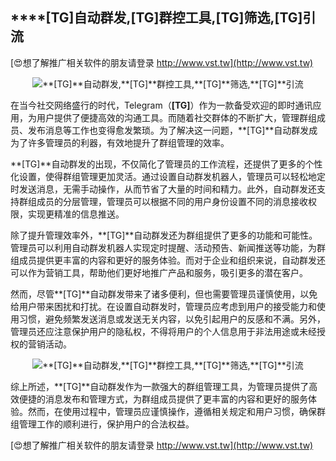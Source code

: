 ## ****[TG]**自动群发,**[TG]**群控工具,**[TG]**筛选,**[TG]**引流**

[😍想了解推广相关软件的朋友请登录 http://www.vst.tw](http://www.vst.tw)

 <center><img src="https://vst.tw/MP4/tuiguang/png/1.png" alt="**[TG]**自动群发,**[TG]**群控工具,**[TG]**筛选,**[TG]**引流"></center>

在当今社交网络盛行的时代，Telegram（**[TG]**）作为一款备受欢迎的即时通讯应用，为用户提供了便捷高效的沟通工具。而随着社交群体的不断扩大，管理群组成员、发布消息等工作也变得愈发繁琐。为了解决这一问题，**[TG]**自动群发成为了许多管理员的利器，有效地提升了群组管理的效率。

**[TG]**自动群发的出现，不仅简化了管理员的工作流程，还提供了更多的个性化设置，使得群组管理更加灵活。通过设置自动群发机器人，管理员可以轻松地定时发送消息，无需手动操作，从而节省了大量的时间和精力。此外，自动群发还支持群组成员的分层管理，管理员可以根据不同的用户身份设置不同的消息接收权限，实现更精准的信息推送。

除了提升管理效率外，**[TG]**自动群发还为群组提供了更多的功能和可能性。管理员可以利用自动群发机器人实现定时提醒、活动预告、新闻推送等功能，为群组成员提供更丰富的内容和更好的服务体验。而对于企业和组织来说，自动群发还可以作为营销工具，帮助他们更好地推广产品和服务，吸引更多的潜在客户。

然而，尽管**[TG]**自动群发带来了诸多便利，但也需要管理员谨慎使用，以免给用户带来困扰和打扰。在设置自动群发时，管理员应考虑到用户的接受能力和使用习惯，避免频繁发送消息或发送无关内容，以免引起用户的反感和不满。另外，管理员还应注意保护用户的隐私权，不得将用户的个人信息用于非法用途或未经授权的营销活动。

 <center><img src="https://vst.tw/MP4/tuiguang/png/3.png" alt="**[TG]**自动群发,**[TG]**群控工具,**[TG]**筛选,**[TG]**引流"></center>

综上所述，**[TG]**自动群发作为一款强大的群组管理工具，为管理员提供了高效便捷的消息发布和管理方式，为群组成员提供了更丰富的内容和更好的服务体验。然而，在使用过程中，管理员应谨慎操作，遵循相关规定和用户习惯，确保群组管理工作的顺利进行，保护用户的合法权益。

[😍想了解推广相关软件的朋友请登录 http://www.vst.tw](http://www.vst.tw)



